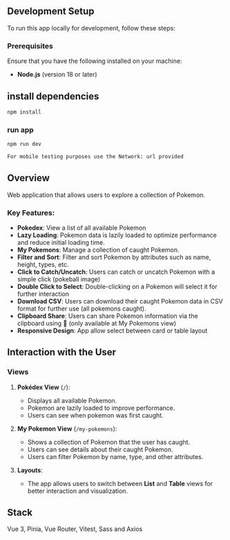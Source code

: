 ## Development Setup

To run this app locally for development, follow these steps:

### Prerequisites

Ensure that you have the following installed on your machine:

- **Node.js** (version 18 or later)

## install dependencies

```sh
npm install
```

### run app

```sh
npm run dev

For mobile testing purposes use the Network: url provided

```

## Overview

Web application that allows users to explore a collection of Pokemon.

### Key Features:

- **Pokedex**: View a list of all available Pokemon
- **Lazy Loading**: Pokemon data is lazily loaded to optimize performance and reduce initial loading time.
- **My Pokemons**: Manage a collection of caught Pokemon.
- **Filter and Sort**: Filter and sort Pokemon by attributes such as name, height, types, etc.
- **Click to Catch/Uncatch**: Users can catch or uncatch Pokemon with a simple click (pokeball image)
- **Double Click to Select**: Double-clicking on a Pokemon will select it for further interaction
- **Download CSV**: Users can download their caught Pokemon data in CSV format for further use (all pokemons caught).
- **Clipboard Share**: Users can share Pokemon information via the clipboard using 🔗 (only available at My Pokemons view)
- **Responsive Design**: App allow select between card or table layout

## Interaction with the User

### Views

1. **Pokédex View** (`/`):

   - Displays all available Pokemon.
   - Pokemon are lazily loaded to improve performance.
   - Users can see when pokemon was first caught.

2. **My Pokemon View** (`/my-pokemons`):

   - Shows a collection of Pokemon that the user has caught.
   - Users can see details about their caught Pokemon.
   - Users can filter Pokemon by name, type, and other attributes.

3. **Layouts**:
   - The app allows users to switch between **List** and **Table** views for better interaction and visualization.

## Stack

Vue 3, Pinia, Vue Router, Vitest, Sass and Axios
